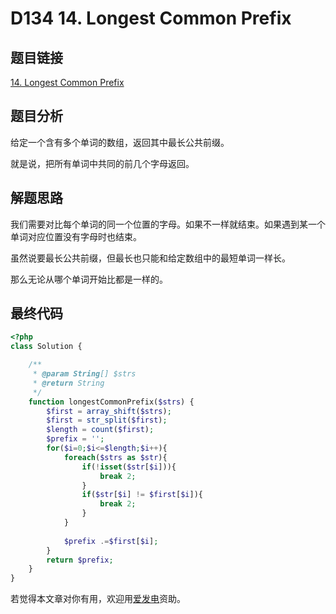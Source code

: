 # D134 14. Longest Common Prefix

## 题目链接

[14. Longest Common Prefix](https://leetcode.com/problems/longest-common-prefix/)

## 题目分析

给定一个含有多个单词的数组，返回其中最长公共前缀。

就是说，把所有单词中共同的前几个字母返回。

## 解题思路

我们需要对比每个单词的同一个位置的字母。如果不一样就结束。如果遇到某一个单词对应位置没有字母时也结束。

虽然说要最长公共前缀，但最长也只能和给定数组中的最短单词一样长。

那么无论从哪个单词开始比都是一样的。

## 最终代码

```php
<?php
class Solution {

    /**
     * @param String[] $strs
     * @return String
     */
    function longestCommonPrefix($strs) {
        $first = array_shift($strs);
        $first = str_split($first);
        $length = count($first);
        $prefix = '';
        for($i=0;$i<=$length;$i++){
            foreach($strs as $str){
                if(!isset($str[$i])){
                    break 2;
                }
                if($str[$i] != $first[$i]){
                    break 2;
                }
            }
            
            $prefix .=$first[$i];
        }
        return $prefix;
    }
}
```

若觉得本文章对你有用，欢迎用[爱发电](https://afdian.net/@skys215)资助。

